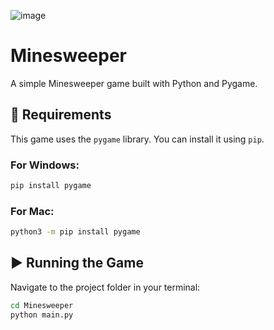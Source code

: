 ![image](https://github.com/user-attachments/assets/51b6db0b-b295-4daa-8eab-cf8ede2fbb41)

# Minesweeper

A simple Minesweeper game built with Python and Pygame.

## 🔧 Requirements

This game uses the `pygame` library. You can install it using `pip`.

### For Windows:
```bash
pip install pygame
```

### For Mac:
```bash
python3 -m pip install pygame
```

##  ▶️ Running the Game
Navigate to the project folder in your terminal:
```bash
cd Minesweeper
python main.py
```

